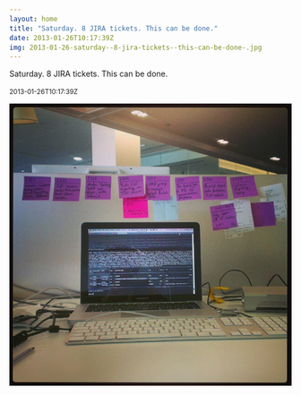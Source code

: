 ```yaml
---
layout: home
title: "Saturday. 8 JIRA tickets. This can be done."
date: 2013-01-26T10:17:39Z
img: 2013-01-26-saturday--8-jira-tickets--this-can-be-done-.jpg
---
```


Saturday. 8 JIRA tickets. This can be done.

<small>2013-01-26T10:17:39Z</small>

![Saturday. 8 JIRA tickets. This can be done.](2013-01-26-saturday--8-jira-tickets--this-can-be-done-.jpg)

